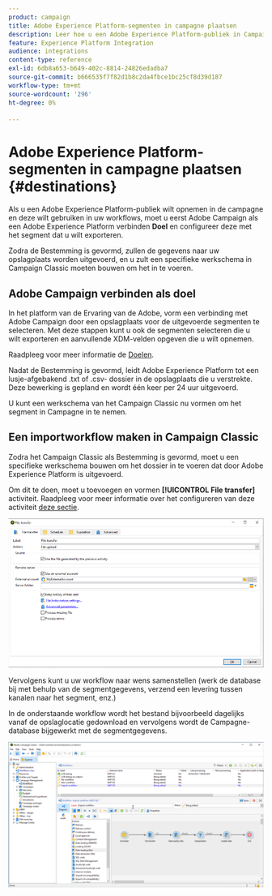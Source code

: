```yaml
---
product: campaign
title: Adobe Experience Platform-segmenten in campagne plaatsen
description: Leer hoe u een Adobe Experience Platform-publiek in Campaign Classic kunt opnemen
feature: Experience Platform Integration
audience: integrations
content-type: reference
exl-id: 6db8a653-b649-402c-8814-24826edadba7
source-git-commit: b666535f7f82d1b8c2da4fbce1bc25cf8d39d187
workflow-type: tm+mt
source-wordcount: '296'
ht-degree: 0%

---
```


# Adobe Experience Platform-segmenten in campagne plaatsen {#destinations}



Als u een Adobe Experience Platform-publiek wilt opnemen in de campagne en deze wilt gebruiken in uw workflows, moet u eerst Adobe Campaign als een Adobe Experience Platform verbinden **Doel** en configureer deze met het segment dat u wilt exporteren.

Zodra de Bestemming is gevormd, zullen de gegevens naar uw opslagplaats worden uitgevoerd, en u zult een specifieke werkschema in Campaign Classic moeten bouwen om het in te voeren.

## Adobe Campaign verbinden als doel

In het platform van de Ervaring van de Adobe, vorm een verbinding met Adobe Campaign door een opslagplaats voor de uitgevoerde segmenten te selecteren. Met deze stappen kunt u ook de segmenten selecteren die u wilt exporteren en aanvullende XDM-velden opgeven die u wilt opnemen.

Raadpleeg voor meer informatie de [Doelen](https://experienceleague.adobe.com/docs/experience-platform/destinations/catalog/email-marketing/adobe-campaign.html?lang=nl-NL).

Nadat de Bestemming is gevormd, leidt Adobe Experience Platform tot een lusje-afgebakend .txt of .csv- dossier in de opslagplaats die u verstrekte. Deze bewerking is gepland en wordt één keer per 24 uur uitgevoerd.

U kunt een werkschema van het Campaign Classic nu vormen om het segment in Campagne in te nemen.

## Een importworkflow maken in Campaign Classic

Zodra het Campaign Classic als Bestemming is gevormd, moet u een specifieke werkschema bouwen om het dossier in te voeren dat door Adobe Experience Platform is uitgevoerd.

Om dit te doen, moet u toevoegen en vormen **[!UICONTROL File transfer]** activiteit. Raadpleeg voor meer informatie over het configureren van deze activiteit [deze sectie](../../workflow/using/file-transfer.md).

![](assets/rtcdp-file-transfer.png)

Vervolgens kunt u uw workflow naar wens samenstellen (werk de database bij met behulp van de segmentgegevens, verzend een levering tussen kanalen naar het segment, enz.)

In de onderstaande workflow wordt het bestand bijvoorbeeld dagelijks vanaf de opslaglocatie gedownload en vervolgens wordt de Campagne-database bijgewerkt met de segmentgegevens.

![](assets/rtcdp-workflow.png)

